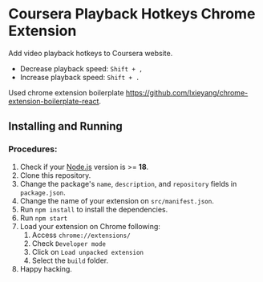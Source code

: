 # Coursera Playback Hotkeys Chrome Extension

Add video playback hotkeys to Coursera website.

- Decrease playback speed: `Shift + ,`
- Increase playback speed: `Shift + .`

Used chrome extension boilerplate https://github.com/lxieyang/chrome-extension-boilerplate-react.

## Installing and Running

### Procedures:

1. Check if your [Node.js](https://nodejs.org/) version is >= **18**.
2. Clone this repository.
3. Change the package's `name`, `description`, and `repository` fields in `package.json`.
4. Change the name of your extension on `src/manifest.json`.
5. Run `npm install` to install the dependencies.
6. Run `npm start`
7. Load your extension on Chrome following:
   1. Access `chrome://extensions/`
   2. Check `Developer mode`
   3. Click on `Load unpacked extension`
   4. Select the `build` folder.
8. Happy hacking.
